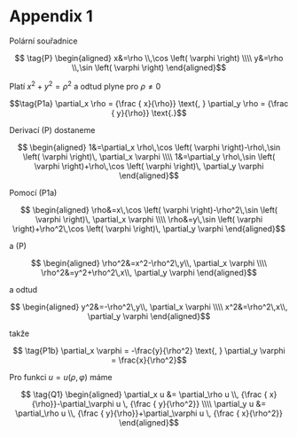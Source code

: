 # Appendix 1 

Polární souřadnice

$$ \tag{P} \begin{aligned} 
x&=\rho \\,\cos \left( \varphi \right)  
\\\\ y&=\rho \\,\sin \left( \varphi \right) 
\end{aligned}$$

Platí ${x}^{2} +{y}^{2}={\rho}^{2}$ a odtud plyne pro $\rho \neq 0$

$$\tag{P1a} \partial_x \rho = {\frac { x}{\rho}} \text{, }
\partial_y \rho = {\frac { y}{\rho}} \text{.}$$

Derivací (P) dostaneme

$$ \begin{aligned} 
1&=\partial_x \rho\,\cos \left( \varphi \right)-\rho\,\sin \left( \varphi \right)\, \partial_x \varphi 
\\\\ 1&=\partial_y \rho\,\sin \left( \varphi \right)+\rho\,\cos \left( \varphi \right)\, \partial_y \varphi 
\end{aligned}$$

Pomocí (P1a) 

$$ \begin{aligned}  
\rho&=x\,\cos \left( \varphi \right)-\rho^2\,\sin \left( \varphi \right)\, \partial_x \varphi
\\\\  \rho&=y\,\sin \left( \varphi \right)+\rho^2\,\cos \left( \varphi \right)\, \partial_y \varphi
\end{aligned}$$

a (P)

$$ \begin{aligned}  
\rho^2&=x^2-\rho^2\,y\\, \partial_x \varphi \\\\  
\rho^2&=y^2+\rho^2\,x\\, \partial_y \varphi
\end{aligned}$$

a odtud

$$ \begin{aligned}  
y^2&=-\rho^2\,y\\, \partial_x \varphi \\\\  
x^2&=\rho^2\,x\\, \partial_y \varphi
\end{aligned}$$

takže

$$ \tag{P1b} \partial_x \varphi = -\frac{y}{\rho^2} \text{, } \partial_y \varphi = \frac{x}{\rho^2}$$

Pro funkci $u=u(\rho,\varphi)$ máme

$$ \tag{Q1} \begin{aligned} 
\partial_x u &= \partial_\rho u \\, {\frac { x}{\rho}}-\partial_\varphi u \, {\frac { y}{\rho^2}} 
\\\\ \partial_y u &= \partial_\rho u \\, {\frac { y}{\rho}}+\partial_\varphi u \, {\frac { x}{\rho^2}} 
\end{aligned}$$ 
